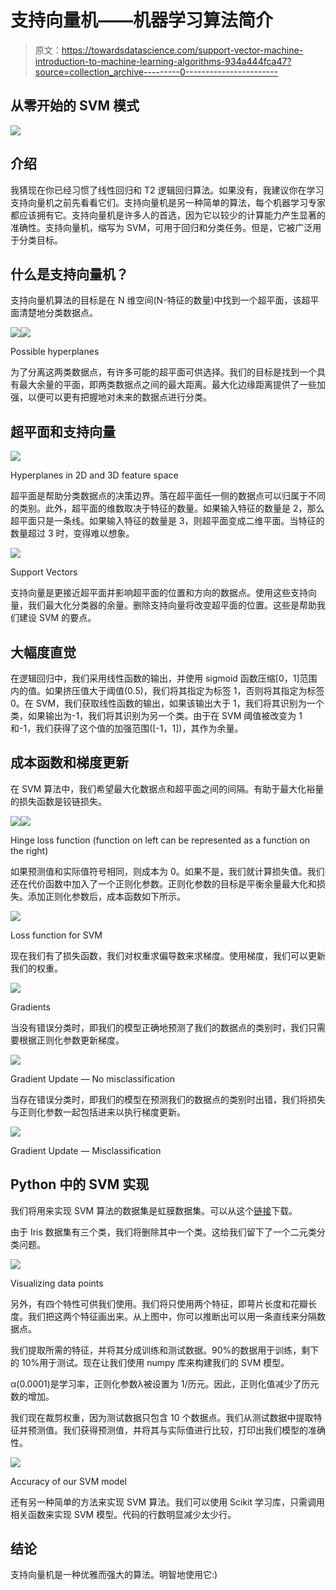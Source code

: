 # 支持向量机——机器学习算法简介

> 原文：<https://towardsdatascience.com/support-vector-machine-introduction-to-machine-learning-algorithms-934a444fca47?source=collection_archive---------0----------------------->

## 从零开始的 SVM 模式

![](img/3777abcce6d987dab8e2b8b100d6dce8.png)

## 介绍

我猜现在你已经习惯了线性回归和 T2 逻辑回归算法。如果没有，我建议你在学习支持向量机之前先看看它们。支持向量机是另一种简单的算法，每个机器学习专家都应该拥有它。支持向量机是许多人的首选，因为它以较少的计算能力产生显著的准确性。支持向量机，缩写为 SVM，可用于回归和分类任务。但是，它被广泛用于分类目标。

## 什么是支持向量机？

支持向量机算法的目标是在 N 维空间(N-特征的数量)中找到一个超平面，该超平面清楚地分类数据点。

![](img/bbf5e5a73d9d3738471248739bbf7179.png)![](img/8d1c69e4700c14c39c526b73bd941e4a.png)

Possible hyperplanes

为了分离这两类数据点，有许多可能的超平面可供选择。我们的目标是找到一个具有最大余量的平面，即两类数据点之间的最大距离。最大化边缘距离提供了一些加强，以便可以更有把握地对未来的数据点进行分类。

## 超平面和支持向量

![](img/c3911a7ed2237a7e30f740e64152689c.png)

Hyperplanes in 2D and 3D feature space

超平面是帮助分类数据点的决策边界。落在超平面任一侧的数据点可以归属于不同的类别。此外，超平面的维数取决于特征的数量。如果输入特征的数量是 2，那么超平面只是一条线。如果输入特征的数量是 3，则超平面变成二维平面。当特征的数量超过 3 时，变得难以想象。

![](img/d46523a057f6cb7b1a64735a7251b217.png)

Support Vectors

支持向量是更接近超平面并影响超平面的位置和方向的数据点。使用这些支持向量，我们最大化分类器的余量。删除支持向量将改变超平面的位置。这些是帮助我们建设 SVM 的要点。

## 大幅度直觉

在逻辑回归中，我们采用线性函数的输出，并使用 sigmoid 函数压缩[0，1]范围内的值。如果挤压值大于阈值(0.5)，我们将其指定为标签 1，否则将其指定为标签 0。在 SVM，我们获取线性函数的输出，如果该输出大于 1，我们将其识别为一个类，如果输出为-1，我们将其识别为另一个类。由于在 SVM 阈值被改变为 1 和-1，我们获得了这个值的加强范围([-1，1])，其作为余量。

## 成本函数和梯度更新

在 SVM 算法中，我们希望最大化数据点和超平面之间的间隔。有助于最大化裕量的损失函数是铰链损失。

![](img/9def072dedf6f84d81ccbcf64a082726.png)![](img/502ccd71079f2c28780c88ebd8921854.png)

Hinge loss function (function on left can be represented as a function on the right)

如果预测值和实际值符号相同，则成本为 0。如果不是，我们就计算损失值。我们还在代价函数中加入了一个正则化参数。正则化参数的目标是平衡余量最大化和损失。添加正则化参数后，成本函数如下所示。

![](img/65eb599a4badb4b448a1b98aced968c3.png)

Loss function for SVM

现在我们有了损失函数，我们对权重求偏导数来求梯度。使用梯度，我们可以更新我们的权重。

![](img/4db4a46686898461d8f73922dde94f85.png)

Gradients

当没有错误分类时，即我们的模型正确地预测了我们的数据点的类别时，我们只需要根据正则化参数更新梯度。

![](img/de60216f545cf80383abb10072156011.png)

Gradient Update — No misclassification

当存在错误分类时，即我们的模型在预测我们的数据点的类别时出错，我们将损失与正则化参数一起包括进来以执行梯度更新。

![](img/ec94187820ddf938e8f6e7fbd6d7a62f.png)

Gradient Update — Misclassification

## Python 中的 SVM 实现

我们将用来实现 SVM 算法的数据集是虹膜数据集。可以从这个[链接](https://www.kaggle.com/jchen2186/machine-learning-with-iris-dataset/data)下载。

由于 Iris 数据集有三个类，我们将删除其中一个类。这给我们留下了一个二元类分类问题。

![](img/977471c059071be471a685b722fbb610.png)

Visualizing data points

另外，有四个特性可供我们使用。我们将只使用两个特征，即萼片长度和花瓣长度。我们把这两个特征画出来。从上图中，你可以推断出可以用一条直线来分隔数据点。

我们提取所需的特征，并将其分成训练和测试数据。90%的数据用于训练，剩下的 10%用于测试。现在让我们使用 numpy 库来构建我们的 SVM 模型。

α(0.0001)是学习率，正则化参数λ被设置为 1/历元。因此，正则化值减少了历元数的增加。

我们现在裁剪权重，因为测试数据只包含 10 个数据点。我们从测试数据中提取特征并预测值。我们获得预测值，并将其与实际值进行比较，打印出我们模型的准确性。

![](img/8908b738263ca065a4e01dfed52da43e.png)

Accuracy of our SVM model

还有另一种简单的方法来实现 SVM 算法。我们可以使用 Scikit 学习库，只需调用相关函数来实现 SVM 模型。代码的行数明显减少太少行。

## 结论

支持向量机是一种优雅而强大的算法。明智地使用它:)